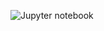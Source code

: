 ![Jupyter notebook](https://github.com/arjology/data_science/gradient_boosting/learning%20gradient%20boosting%20from%20scratch.ipynb)